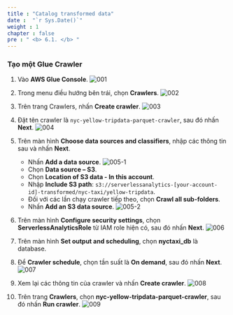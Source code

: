 ```yaml
---
title : "Catalog transformed data"
date :  "`r Sys.Date()`" 
weight : 1
chapter : false
pre : " <b> 6.1. </b> "
---
```


### Tạo một Glue Crawler

1. Vào **AWS Glue Console**.
![001](../../images/6.enriching/6.1/001.png)

2. Trong menu điều hướng bên trái, chọn **Crawlers**.
![002](../../images/6.enriching/6.1/002.png)

3. Trên trang Crawlers, nhấn **Create crawler**.
![003](../../images/6.enriching/6.1/003.png)

4. Đặt tên crawler là `nyc-yellow-tripdata-parquet-crawler`, sau đó nhấn **Next**.
![004](../../images/6.enriching/6.1/004.png)

5. Trên màn hình **Choose data sources and classifiers**, nhập các thông tin sau và nhấn **Next**.
    - Nhấn **Add a data source**.
    ![005-1](../../images/6.enriching/6.1/005-1.png)
    - Chọn **Data source – S3**.
    - Chọn **Location of S3 data - In this account**.
    - Nhập **Include S3 path**: `s3://serverlessanalytics-[your-account-id]-transformed/nyc-taxi/yellow-tripdata`.
    - Đối với các lần chạy crawler tiếp theo, chọn **Crawl all sub-folders**.
    - Nhấn **Add an S3 data source**.
    ![005-2](../../images/6.enriching/6.1/005-2.png)

6. Trên màn hình **Configure security settings**, chọn **ServerlessAnalyticsRole** từ IAM role hiện có, sau đó nhấn **Next**.
![006](../../images/6.enriching/6.1/006.png)

7. Trên màn hình **Set output and scheduling**, chọn **nyctaxi_db** là database.
8. Để **Crawler schedule**, chọn tần suất là **On demand**, sau đó nhấn **Next**.
![007](../../images/6.enriching/6.1/007.png)

9. Xem lại các thông tin của crawler và nhấn **Create crawler**.
![008](../../images/6.enriching/6.1/008.png)

10. Trên trang **Crawlers**, chọn **nyc-yellow-tripdata-parquet-crawler**, sau đó nhấn **Run crawler**.
![009](../../images/6.enriching/6.1/009.png)